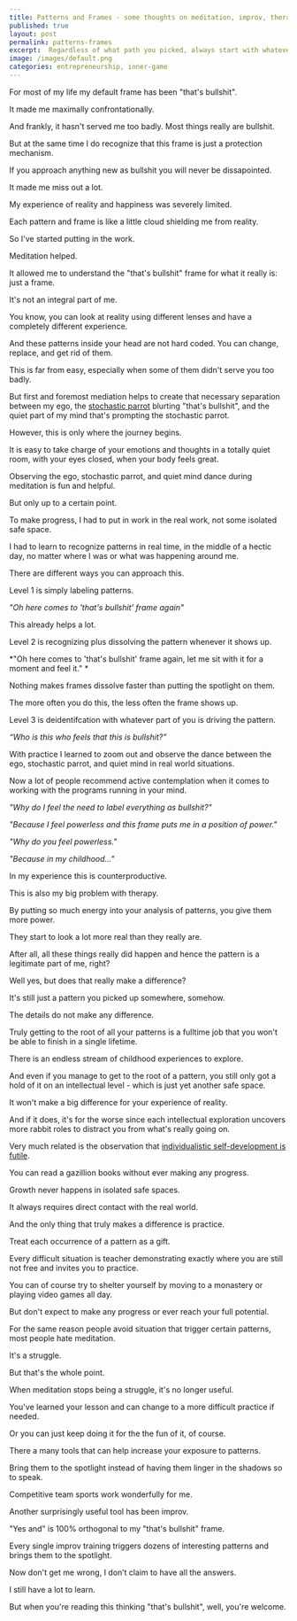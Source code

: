 ```yaml
---
title: Patterns and Frames - some thoughts on meditation, improv, therapy, and the nature of conciousness
published: true
layout: post
permalink: patterns-frames
excerpt:  Regardless of what path you picked, always start with whatever step is most likely to fail next
image: /images/default.png
categories: entrepreneurship, inner-game
---
```



For most of my life my default frame has been "that's bullshit". 

It made me maximally confrontationally. 

And frankly, it hasn't served me too badly. Most things really are bullshit. 

But at the same time I do recognize that this frame is just a protection mechanism. 

If you approach anything new as bullshit you will never be dissapointed. 

It made me miss out a lot. 

My experience of reality and happiness was severely limited.

Each pattern and frame is like a little cloud shielding me from reality.

So I've started putting in the work. 

Meditation helped. 

It allowed me to understand the "that's bullshit" frame for what it really is: just a frame. 

It's not an integral part of me. 

You know, you can look at reality using different lenses and have a completely different experience. 

And these patterns inside your head are not hard coded. You can change, replace, and get rid of them. 

This is far from easy, especially when some of them didn't serve you too badly. 

But first and foremost mediation helps to create that necessary separation between my ego, the [stochastic parrot](/stochastic-parrot) blurting "that's bullshit", and the quiet part of my mind that's prompting the stochastic parrot. 

However, this is only where the journey begins. 

It is easy to take charge of your emotions and thoughts in a totally quiet room, with your eyes closed, when your body feels great. 

Observing the ego, stochastic parrot, and quiet mind dance during meditation is fun and helpful. 

But only up to a certain point. 

To make progress, I had to put in work in the real work, not some isolated safe space. 

I had to learn to recognize patterns in real time, in the middle of a hectic day, no matter where I was or what was happening around me. 

There are different ways you can approach this. 

Level 1 is simply labeling patterns. 

*"Oh here comes to 'that's bullshit' frame again"*

This already helps a lot. 

Level 2 is recognizing plus dissolving the pattern whenever it shows up. 

*"Oh here comes to 'that's bullshit' frame again, let me sit with it for a moment and feel it." *

Nothing makes frames dissolve faster than putting the spotlight on them. 

The more often you do this, the less often the frame shows up. 

Level 3 is deidentifcation with whatever part of you is driving the pattern. 

*“Who is this who feels that this is bullshit?”* 

With practice I learned to zoom out and observe the dance between the ego, stochastic parrot, and quiet mind in real world situations. 

Now a lot of people recommend active contemplation when it comes to working with the programs running in your mind. 

*"Why do I feel the need to label everything as bullshit?"* 

*"Because I feel powerless and this frame puts me in a position of power."*

*"Why do you feel powerless."* 

*"Because in my childhood..."*

In my experience this is counterproductive. 

This is also my big problem with therapy. 

By putting so much energy into your analysis of patterns, you give them more power. 

They start to look a lot more real than they really are. 

After all, all these things really did happen and hence the pattern is a legitimate part of me, right? 

Well yes, but does that really make a difference? 

It's still just a pattern you picked up somewhere, somehow. 

The details do not make any difference. 

Truly getting to the root of all your patterns is a fulltime job that you won't be able to finish in a single lifetime. 

There is an endless stream of childhood experiences to explore. 

And even if you manage to get to the root of a pattern, you still only got a hold of it on an intellectual level - which is just yet another safe space. 

It won't make a big difference for your experience of reality. 

And if it does, it's for the worse since each intellectual exploration uncovers more rabbit roles to distract you from what's really going on. 

Very much related is the observation that [individualistic self-development is futile](https://twitter.com/RichDecibels/status/1582329616538431489). 

You can read a gazillion books without ever making any progress. 

Growth never happens in isolated safe spaces. 

It always requires direct contact with the real world. 

And the only thing that truly makes a difference is practice. 

Treat each occurrence of a pattern as a gift. 

Every difficult situation is teacher demonstrating exactly where you are still not free and invites you to practice. 

You can of course try to shelter yourself by moving to a monastery or playing video games all day. 

But don't expect to make any progress or ever reach your full potential. 

For the same reason people avoid situation that trigger certain patterns, most people hate meditation. 

It's a struggle. 

But that's the whole point. 

When meditation stops being a struggle, it's no longer useful. 

You've learned your lesson and can change to a more difficult practice if needed. 

Or you can just keep doing it for the the fun of it, of course. 

There a many tools that can help increase your exposure to patterns. 

Bring them to the spotlight instead of having them linger in the shadows so to speak. 

Competitive team sports work wonderfully for me. 

Another surprisingly useful tool has been improv. 

"Yes and" is 100% orthogonal to my "that's bullshit" frame.

Every single improv training triggers dozens of interesting patterns and brings them to the spotlight. 

Now don't get me wrong, I don’t claim to have all the answers. 

I still have a lot to learn. 

But when you're reading this thinking "that's bullshit", well, you're welcome.